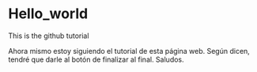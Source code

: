 # Hello_world
This is the github tutorial

Ahora mismo estoy siguiendo el tutorial de esta página web. Según dicen, tendré que darle al botón de finalizar al final. 
Saludos.
